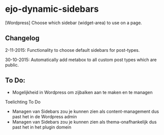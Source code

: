 # ejo-dynamic-sidebars
[Wordpress] Choose which sidebar (widget-area) to use on a page.

## Changelog
2-11-2015: Functionality to choose default sidebars for post-types.

30-10-2015: Automatically add metabox to all custom post types which are public. 


## To Do:
- Mogelijkheid in Wordpress om zijbalken aan te maken en te managen

Toelichting To Do
- Managen van Sidebars zou je kunnen zien als content-management dus past het in de Wordpress admin
- Managen van Sidebars zou je kunnen zien als thema-onafhankelijk dus past het in het plugin domein
